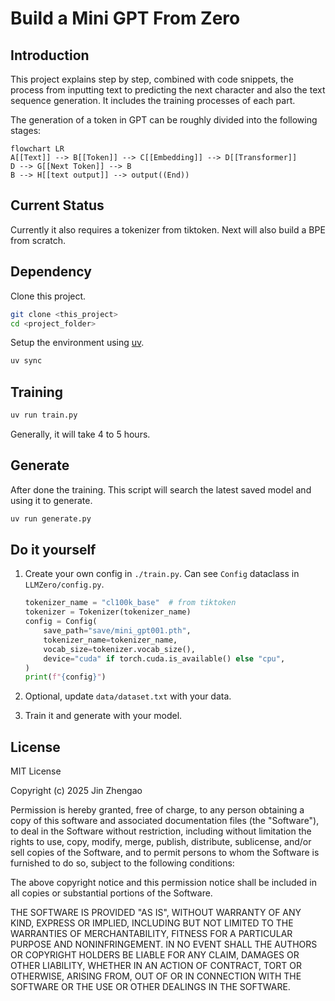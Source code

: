 # Build a Mini GPT From Zero

## Introduction

This project explains step by step, combined with code snippets, the process from inputting text to predicting the next character and also the text sequence generation. It includes the training processes of each part.

The generation of a token in GPT can be roughly divided into the following stages:

```mermaid
flowchart LR
A[[Text]] --> B[[Token]] --> C[[Embedding]] --> D[[Transformer]]
D --> G[[Next Token]] --> B
B --> H[[text output]] --> output((End))
```


## Current Status

Currently it also requires a tokenizer from tiktoken. Next will also build a BPE from scratch.

## Dependency

Clone this project.

```Bash
git clone <this_project>
cd <project_folder>
```

Setup the environment using [uv](https://docs.astral.sh/uv/getting-started/installation/).

```Bash
uv sync
```

## Training

```Bash
uv run train.py
```

Generally, it will take 4 to 5 hours.

## Generate

After done the training. This script will search the latest saved model and using it to generate.

```Bash
uv run generate.py
```

## Do it yourself

1. Create your own config in `./train.py`. Can see `Config` dataclass in `LLMZero/config.py`.

    ```Python
    tokenizer_name = "cl100k_base"  # from tiktoken
    tokenizer = Tokenizer(tokenizer_name)
    config = Config(
        save_path="save/mini_gpt001.pth",
        tokenizer_name=tokenizer_name,
        vocab_size=tokenizer.vocab_size(),
        device="cuda" if torch.cuda.is_available() else "cpu",
    )
    print(f"{config}")
    ```

2. Optional, update `data/dataset.txt` with your data.
3. Train it and generate with your model.

## License

MIT License

Copyright (c) 2025 Jin Zhengao

Permission is hereby granted, free of charge, to any person obtaining a copy
of this software and associated documentation files (the "Software"), to deal
in the Software without restriction, including without limitation the rights
to use, copy, modify, merge, publish, distribute, sublicense, and/or sell
copies of the Software, and to permit persons to whom the Software is
furnished to do so, subject to the following conditions:

The above copyright notice and this permission notice shall be included in all
copies or substantial portions of the Software.

THE SOFTWARE IS PROVIDED "AS IS", WITHOUT WARRANTY OF ANY KIND, EXPRESS OR
IMPLIED, INCLUDING BUT NOT LIMITED TO THE WARRANTIES OF MERCHANTABILITY,
FITNESS FOR A PARTICULAR PURPOSE AND NONINFRINGEMENT. IN NO EVENT SHALL THE
AUTHORS OR COPYRIGHT HOLDERS BE LIABLE FOR ANY CLAIM, DAMAGES OR OTHER
LIABILITY, WHETHER IN AN ACTION OF CONTRACT, TORT OR OTHERWISE, ARISING FROM,
OUT OF OR IN CONNECTION WITH THE SOFTWARE OR THE USE OR OTHER DEALINGS IN THE
SOFTWARE.
